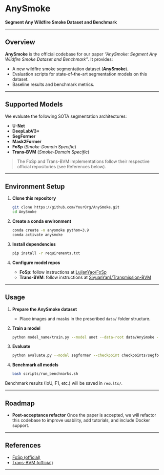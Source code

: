 # AnySmoke

**Segment Any Wildfire Smoke Dataset and Benchmark**

---

## Overview

**AnySmoke** is the official codebase for our paper _“AnySmoke: Segment Any Wildfire Smoke Dataset and Benchmark”_. It provides:

- A new wildfire smoke segmentation dataset (**AnySmoke**).
- Evaluation scripts for state-of-the-art segmentation models on this dataset.
- Baseline results and benchmark metrics.

---

## Supported Models

We evaluate the following SOTA segmentation architectures:

- **U-Net**
- **DeepLabV3+**
- **SegFormer**
- **Mask2Former**
- **FoSp** (_Smoke-Domain Specific_)  
- **Trans-BVM** (_Smoke-Domain Specific_)

> The FoSp and Trans-BVM implementations follow their respective official repositories (see References below).

---

## Environment Setup

1. **Clone this repository**  
   ```bash
   git clone https://github.com/YourOrg/AnySmoke.git
   cd AnySmoke
   ```

2. **Create a conda environment**

   ```bash
   conda create -n anysmoke python=3.9
   conda activate anysmoke
   ```

3. **Install dependencies**

   ```bash
   pip install -r requirements.txt
   ```

4. **Configure model repos**

   * **FoSp**: follow instructions at [LujianYao/FoSp](https://github.com/LujianYao/FoSp)
   * **Trans-BVM**: follow instructions at [SiyuanYan1/Transmission-BVM](https://github.com/SiyuanYan1/Transmission-BVM)

---

## Usage

1. **Prepare the AnySmoke dataset**

   * Place images and masks in the prescribed `data/` folder structure.

2. **Train a model**

   ```bash
   python model_name/train.py --model unet --data-root data/AnySmoke --epochs 50
   ```

3. **Evaluate**

   ```bash
   python evaluate.py --model segformer --checkpoint checkpoints/segformer.pth
   ```

4. **Benchmark all models**

   ```bash
   bash scripts/run_benchmarks.sh
   ```

Benchmark results (IoU, F1, etc.) will be saved in `results/`.

---

## Roadmap

* **Post-acceptance refactor**
  Once the paper is accepted, we will refactor this codebase to improve usability, add tutorials, and include Docker support.

---

## References

* [FoSp (official)](https://github.com/LujianYao/FoSp)
* [Trans-BVM (official)](https://github.com/SiyuanYan1/Transmission-BVM)

---

